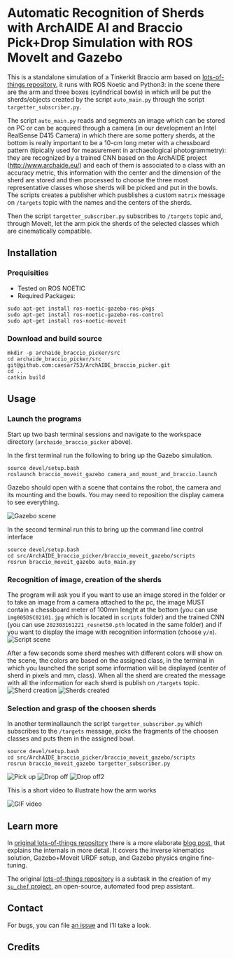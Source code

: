 # Automatic Recognition of Sherds with ArchAIDE AI and Braccio Pick+Drop Simulation with ROS MoveIt and Gazebo

This is a standalone simulation of a Tinkerkit Braccio arm based on [lots-of-things repository](https://github.com/lots-of-things/braccio_moveit_gazebo), it runs with ROS Noetic and Python3: in the scene there are the arm and three boxes (cylindrical bowls) in which will be put the sherds/objects created by the script `auto_main.py` through the script `targetter_subscriber.py`.

The script `auto_main.py` reads and segments an image which can be stored on PC or can be acquired through a camera (in our development an Intel RealSense D415 Camera) in which there are some pottery sherds, at the bottom is really important to be a 10-cm long meter with a chessboard pattern (tipically used for measurement in archaeological photogrammetry): they are recognized by a trained CNN based on the ArchAIDE project (http://www.archaide.eu/) and each of them is associated to a class with an accuracy metric, this information with the center and the dimension of the sherd are stored and then processed to choose the three most representative classes whose sherds will be picked and put in the bowls. The scripts creates a publisher which pusblishes a custom `matrix` message on `/targets` topic with the names and the centers of the sherds.

Then the script `targetter_subscriber.py` subscribes to `/targets` topic and, through MoveIt, let the arm pick the sherds of the selected classes which are cinematically compatible.

## Installation

### Prequisities
*  Tested on ROS NOETIC
*  Required Packages:
```
sudo apt-get install ros-noetic-gazebo-ros-pkgs 
sudo apt-get install ros-noetic-gazebo-ros-control
sudo apt-get install ros-noetic-moveit
```

### Download and build source
```
mkdir -p archaide_braccio_picker/src
cd archaide_braccio_picker/src
git@github.com:caesar753/ArchAIDE_braccio_picker.git
cd ..
catkin build
```

## Usage

### Launch the programs

Start up two bash terminal sessions and navigate to the workspace directory (`archaide_braccio_picker` above).

In the first terminal run the following to bring up the Gazebo simulation.
```
source devel/setup.bash
roslaunch braccio_moveit_gazebo camera_and_mount_and_braccio.launch
```

Gazebo should open with a scene that contains the robot, the camera and its mounting and the bowls.  You may need to reposition the display camera to see everything.

![Gazebo scene](doc/gazebo_open.png)

In the second terminal run this to bring up the command line control interface
```
source devel/setup.bash
cd src/ArchAIDE_braccio_picker/braccio_moveit_gazebo/scripts
rosrun braccio_moveit_gazebo auto_main.py
```

### Recognition of image, creation of the sherds

The program will ask you if you want to use an image stored in the folder or to take an image from a camera attached to the pc, the image MUST contain a chessboard meter of 100mm lenght at the bottom (you can use `img005DSC02101.jpg` which is located in `scripts` folder) and the trained CNN (you can use `202303161221_resnet50.pth` located in the same folder) and if you want to display the image with recognition information (choose `y/n`).
![Script scene](doc/image_CNN_choose.png)

After a few seconds some sherd meshes with different colors will show on the scene, the colors are based on the assigned class, in the terminal in which you launched the script some information will be displayed (center of sherd in pixels and mm, class). When all the sherd are created the message with all the information for each sherd is publish on `/targets` topic.
![Sherd creation](doc/image_recognition.png)
![Sherds created](doc/all_sherds.png)



### Selection and grasp of the choosen sherds

In another terminallaunch the script `targetter_subscriber.py` which subscribes to the `/targets` message, picks the fragments of the choosen classes and puts them in the assigned bowl.

```
source devel/setup.bash
cd src/ArchAIDE_braccio_picker/braccio_moveit_gazebo/scripts
rosrun braccio_moveit_gazebo targetter_subscriber.py
```

![Pick up](doc/pick_up.png)
![Drop off](doc/drop_off.png)
![Drop off2](doc/drop_off_2.png)

This is a short video to illustrate how the arm works

![GIF video](doc/archaide_picker_16_9.gif)

## Learn more

In [original lots-of-things repository](https://github.com/lots-of-things/braccio_moveit_gazebo) there is a more elaborate [blog post](#), that explains the internals in more detail. It covers the inverse kinematics solution, Gazebo+Moveit URDF setup, and Gazebo physics engine fine-tuning.

The original [lots-of-things repository](https://github.com/lots-of-things/braccio_moveit_gazebo) is a subtask in the creation of my [`su_chef` project](https://bonkerfield.org/su_chef/), an open-source, automated food prep assistant.

## Contact

For bugs, you can file [an issue](https://github.com/caesar753/ArchAIDE_braccio_picker/issues) and I'll take a look.

## Credits
